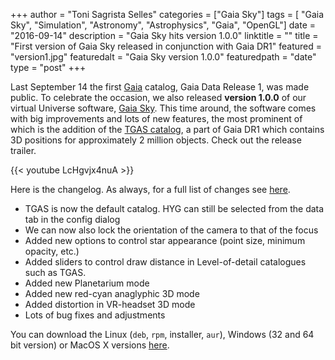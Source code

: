 +++
author = "Toni Sagrista Selles"
categories = ["Gaia Sky"]
tags = [ "Gaia Sky", "Simulation", "Astronomy", "Astrophysics", "Gaia", "OpenGL"]
date = "2016-09-14"
description = "Gaia Sky hits version 1.0.0"
linktitle = ""
title = "First version of Gaia Sky released in conjunction with Gaia DR1"
featured = "version1.jpg"
featuredalt = "Gaia Sky version 1.0.0"
featuredpath = "date"
type = "post"
+++

Last September 14 the first [Gaia](http://sci.esa.int/gaia/) catalog, Gaia Data Release 1, was made public. To celebrate the occasion, we also released **version 1.0.0** of our virtual Universe software, [Gaia Sky](https://zah.uni-heidelberg.de/gaia/outreach/gaiasky). This time around, the software comes with big improvements and lots of new features, the most prominent of which is the addition of the [TGAS catalog](http://www.cosmos.esa.int/web/gaia/iow_20150115), a part of Gaia DR1 which contains 3D positions for approximately 2 million objects. Check out the release trailer.

{{< youtube LcHgvjx4nuA >}}

Here is the changelog. As always, for a full list of changes see [here](https://github.com/ari-zah/gaiasandbox/blob/master/CHANGELOG.md).

-  TGAS is now the default catalog. HYG can still be selected from the data tab in the config dialog
-  We can now also lock the orientation of the camera to that of the focus
-  Added new options to control star appearance (point size, minimum opacity, etc.)
-  Added sliders to control draw distance in Level-of-detail catalogues such as TGAS.
-  Added new Planetarium mode
-  Added new red-cyan anaglyphic 3D mode
-  Added distortion in VR-headset 3D mode
-  Lots of bug fixes and adjustments

You can download the Linux (`deb`, `rpm`, installer, `aur`), Windows (32 and 64 bit version) or MacOS X versions [here](https://zah.uni-heidelberg.de/gaia/outreach/gaiasky/downloads/).
